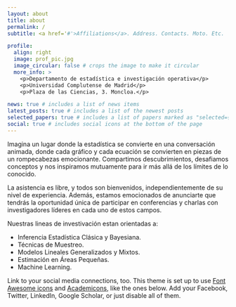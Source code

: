 ```yaml
---
layout: about
title: about
permalink: /
subtitle: <a href='#'>Affiliations</a>. Address. Contacts. Moto. Etc.

profile:
  align: right
  image: prof_pic.jpg
  image_circular: false # crops the image to make it circular
  more_info: >
    <p>Departamento de estadística e investigación operativa</p>
    <p>Universidad Complutense de Madrid</p>
    <p>Plaza de las Ciencias, 3. Moncloa.</p>

news: true # includes a list of news items
latest_posts: true # includes a list of the newest posts
selected_papers: true # includes a list of papers marked as "selected={true}"
social: true # includes social icons at the bottom of the page
---
```


Imagina un lugar donde la estadística se convierte en una conversación animada, donde cada gráfico y cada ecuación se convierten en piezas de un rompecabezas emocionante. Compartimos descubrimientos, desafiamos conceptos y nos inspiramos mutuamente para ir más allá de los límites de lo conocido.

La asistencia es libre, y todos son bienvenidos, independientemente de su nivel de experiencia. Además, estamos emocionados de anunciarte que tendrás la oportunidad única de participar en conferencias y charlas con investigadores líderes en cada uno de estos campos. 

Nuestras lineas de investivación estan orientadas a:

- Inferencia Estadística Clásica y Bayesiana.
- Técnicas de Muestreo.
- Modelos Lineales Generalizados y Mixtos.
- Estimación en Áreas Pequeñas.
- Machine Learning.

Link to your social media connections, too. This theme is set up to use [Font Awesome icons](https://fontawesome.com/) and [Academicons](https://jpswalsh.github.io/academicons/), like the ones below. Add your Facebook, Twitter, LinkedIn, Google Scholar, or just disable all of them.
